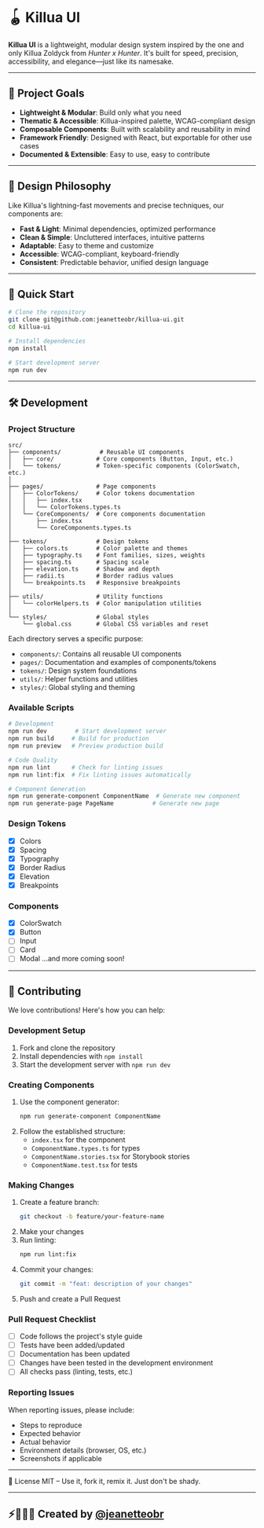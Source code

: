 # 🪀 Killua UI

**Killua UI** is a lightweight, modular design system inspired by the one and only Killua Zoldyck from *Hunter x Hunter*. It's built for speed, precision, accessibility, and elegance—just like its namesake.

---

## 🎯 Project Goals

- **Lightweight & Modular**: Build only what you need
- **Thematic & Accessible**: Killua-inspired palette, WCAG-compliant design
- **Composable Components**: Built with scalability and reusability in mind
- **Framework Friendly**: Designed with React, but exportable for other use cases
- **Documented & Extensible**: Easy to use, easy to contribute

---

## 🎨 Design Philosophy

Like Killua's lightning-fast movements and precise techniques, our components are:

- **Fast & Light**: Minimal dependencies, optimized performance
- **Clean & Simple**: Uncluttered interfaces, intuitive patterns
- **Adaptable**: Easy to theme and customize
- **Accessible**: WCAG-compliant, keyboard-friendly
- **Consistent**: Predictable behavior, unified design language

---

## 🚀 Quick Start

```bash
# Clone the repository
git clone git@github.com:jeanetteobr/killua-ui.git
cd killua-ui

# Install dependencies
npm install

# Start development server
npm run dev
```

---

## 🛠️ Development

### Project Structure
```
src/
├── components/           # Reusable UI components
│   ├── core/            # Core components (Button, Input, etc.)
│   └── tokens/          # Token-specific components (ColorSwatch, etc.)
│
├── pages/               # Page components
│   ├── ColorTokens/     # Color tokens documentation
│   │   ├── index.tsx
│   │   └── ColorTokens.types.ts
│   └── CoreComponents/  # Core components documentation
│       ├── index.tsx
│       └── CoreComponents.types.ts
│
├── tokens/              # Design tokens
│   ├── colors.ts        # Color palette and themes
│   ├── typography.ts    # Font families, sizes, weights
│   ├── spacing.ts       # Spacing scale
│   ├── elevation.ts     # Shadow and depth
│   ├── radii.ts         # Border radius values
│   └── breakpoints.ts   # Responsive breakpoints
│
├── utils/               # Utility functions
│   └── colorHelpers.ts  # Color manipulation utilities
│
└── styles/              # Global styles
    └── global.css       # Global CSS variables and reset
```

Each directory serves a specific purpose:
- `components/`: Contains all reusable UI components
- `pages/`: Documentation and examples of components/tokens
- `tokens/`: Design system foundations
- `utils/`: Helper functions and utilities
- `styles/`: Global styling and theming

### Available Scripts
```bash
# Development
npm run dev        # Start development server
npm run build     # Build for production
npm run preview   # Preview production build

# Code Quality
npm run lint      # Check for linting issues
npm run lint:fix  # Fix linting issues automatically

# Component Generation
npm run generate-component ComponentName  # Generate new component
npm run generate-page PageName           # Generate new page
```

### Design Tokens
- [x] Colors
- [x] Spacing
- [x] Typography
- [x] Border Radius
- [x] Elevation
- [x] Breakpoints

### Components
- [x] ColorSwatch
- [x] Button
- [ ] Input
- [ ] Card
- [ ] Modal 
...and more coming soon!

---

## 💬 Contributing

We love contributions! Here's how you can help:

### Development Setup
1. Fork and clone the repository
2. Install dependencies with `npm install`
3. Start the development server with `npm run dev`

### Creating Components
1. Use the component generator:
   ```bash
   npm run generate-component ComponentName
   ```
2. Follow the established structure:
   - `index.tsx` for the component
   - `ComponentName.types.ts` for types
   - `ComponentName.stories.tsx` for Storybook stories
   - `ComponentName.test.tsx` for tests

### Making Changes
1. Create a feature branch:
   ```bash
   git checkout -b feature/your-feature-name
   ```
2. Make your changes
3. Run linting:
   ```bash
   npm run lint:fix
   ```
4. Commit your changes:
   ```bash
   git commit -m "feat: description of your changes"
   ```
5. Push and create a Pull Request

### Pull Request Checklist
- [ ] Code follows the project's style guide
- [ ] Tests have been added/updated
- [ ] Documentation has been updated
- [ ] Changes have been tested in the development environment
- [ ] All checks pass (linting, tests, etc.)

### Reporting Issues
When reporting issues, please include:
- Steps to reproduce
- Expected behavior
- Actual behavior
- Environment details (browser, OS, etc.)
- Screenshots if applicable

---

📄 License
MIT – Use it, fork it, remix it. Just don't be shady.

---

## ⚡️👩🏾‍💻 Created by [@jeanetteobr](https://www.github.com/jeanetteobr)
